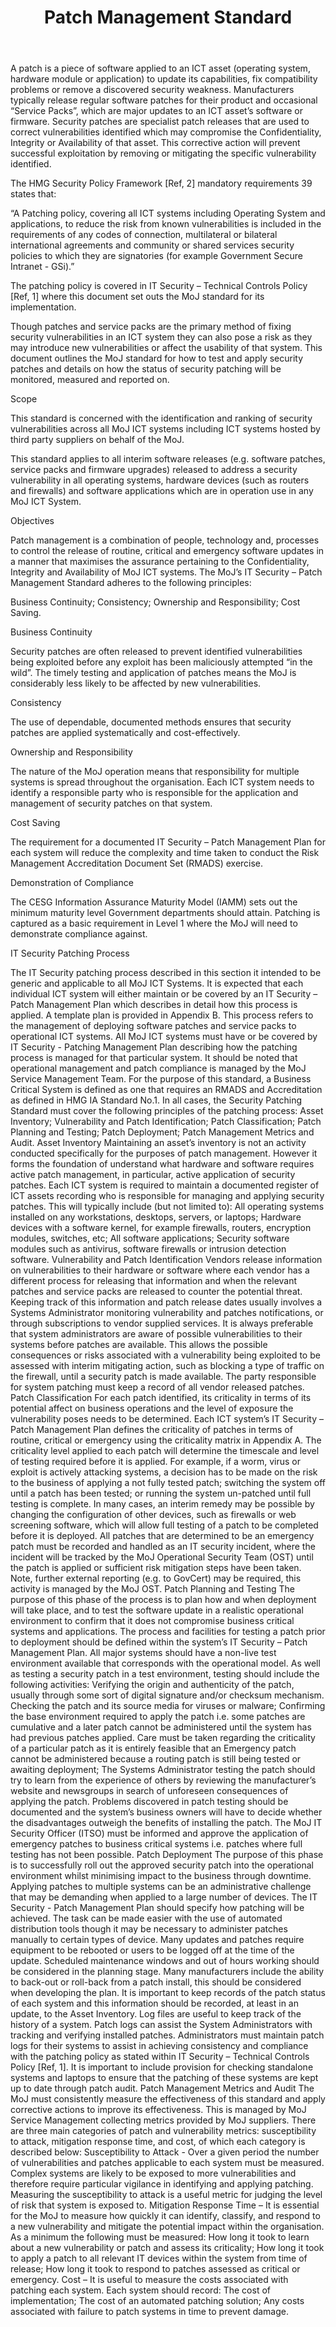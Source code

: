 ﻿---
title: Patch Management Standard
---

A patch is a piece of software applied to an ICT asset (operating system, hardware module or application) to update its capabilities, fix compatibility problems or remove a discovered security weakness. Manufacturers typically release regular software patches for their product and occasional “Service Packs”, which are major updates to an ICT asset’s software or firmware. Security patches are specialist patch releases that are used to correct vulnerabilities identified which may compromise the Confidentiality, Integrity or Availability of that asset. This corrective action will prevent successful exploitation by removing or mitigating the specific vulnerability identified.

The HMG Security Policy Framework [Ref, 2] mandatory requirements 39 states that:

“A Patching policy, covering all ICT systems including Operating System and applications, to reduce the risk from known vulnerabilities is included in the requirements of any codes of connection, multilateral or bilateral international agreements and community or shared services security policies to which they are signatories (for example Government Secure Intranet - GSi).”

The patching policy is covered in IT Security – Technical Controls Policy [Ref, 1] where this document set outs the MoJ standard for its implementation.

Though patches and service packs are the primary method of fixing security vulnerabilities in an ICT system they can also pose a risk as they may introduce new vulnerabilities or affect the usability of that system. 
This document outlines the MoJ standard for how to test and apply security patches and details on how the status of security patching will be monitored, measured and reported on.

Scope

This standard is concerned with the identification and ranking of security vulnerabilities across all MoJ ICT systems including ICT systems hosted by third party suppliers on behalf of the MoJ. 

This standard applies to all interim software releases (e.g. software patches, service packs and firmware upgrades) released to address a security vulnerability in all operating systems, hardware devices (such as routers and firewalls) and software applications which are in operation use in any MoJ ICT System.

Objectives

Patch management is a combination of people, technology and, processes to control the release of routine, critical and emergency software updates in a manner that maximises the assurance pertaining to the Confidentiality, Integrity and Availability of MoJ ICT systems. The MoJ’s IT Security – Patch Management Standard adheres to the following principles:

Business Continuity;
Consistency;
Ownership and Responsibility;
Cost Saving.

Business Continuity

Security patches are often released to prevent identified vulnerabilities being exploited before any exploit has been maliciously attempted “in the wild”. The timely testing and application of patches means the MoJ is considerably less likely to be affected by new vulnerabilities.

Consistency

The use of dependable, documented methods ensures that security patches are applied systematically and cost-effectively.

Ownership and Responsibility

The nature of the MoJ operation means that responsibility for multiple systems is spread throughout the organisation. Each ICT system needs to identify a responsible party who is responsible for the application and management of security patches on that system.

Cost Saving

The requirement for a documented IT Security – Patch Management Plan for each system will reduce the complexity and time taken to conduct the Risk Management Accreditation Document Set (RMADS) exercise.

Demonstration of Compliance

The CESG Information Assurance Maturity Model (IAMM) sets out the minimum maturity level Government departments should attain. Patching is captured as a basic requirement in Level 1 where the MoJ will need to demonstrate compliance against. 

IT Security Patching Process

The IT Security patching process described in this section it intended to be generic and applicable to all MoJ ICT Systems. It is expected that each individual ICT system will either maintain or be covered by an IT Security – Patch Management Plan which describes in detail how this process is applied. A template plan is provided in Appendix B.
This process refers to the management of deploying software patches and service packs to operational ICT systems. All MoJ ICT systems must have or be covered by IT Security - Patching Management Plan describing how the patching process is managed for that particular system. It should be noted that operational management and patch compliance is managed by the MoJ Service Management Team.
For the purpose of this standard, a Business Critical System is defined as one that requires an RMADS and Accreditation as defined in HMG IA Standard No.1. In all cases, the Security Patching Standard must cover the following principles of the patching process:
Asset Inventory;
Vulnerability and Patch Identification;
Patch Classification;
Patch Planning and Testing;
Patch Deployment;
Patch Management Metrics and Audit.
Asset Inventory
Maintaining an asset’s inventory is not an activity conducted specifically for the purposes of patch management. However it forms the foundation of understand what hardware and software requires active patch management, in particular, active application of security patches. 
Each ICT system is required to maintain a documented register of ICT assets recording who is responsible for managing and applying security patches. This will typically include (but not limited to):
All operating systems installed on any workstations, desktops, servers, or  laptops;
Hardware devices with a software kernel, for example firewalls, routers, encryption modules, switches, etc;
All software applications;
Security software modules such as antivirus, software firewalls or intrusion detection software.
Vulnerability and Patch Identification
Vendors release information on vulnerabilities to their hardware or software where each vendor has a different process for releasing that information and when the relevant patches and service packs are released to counter the potential threat. 
Keeping track of this information and patch release dates usually involves a Systems Administrator monitoring vulnerability and patches notifications, or through subscriptions to vendor supplied services. It is always preferable that system administrators are aware of possible vulnerabilities to their systems before patches are available. This allows the possible consequences or risks associated with a vulnerability being exploited to be assessed with interim mitigating action, such as blocking a type of traffic on the firewall, until a security patch is made available. The party responsible for system patching must keep a record of all vendor released patches.
Patch Classification
For each patch identified, its criticality in terms of its potential affect on business operations and the level of exposure the vulnerability poses needs to be determined. Each ICT system’s IT Security – Patch Management Plan defines the criticality of patches in terms of routine, critical or emergency using the criticality matrix in Appendix A.
The criticality level applied to each patch will determine the timescale and level of testing required before it is applied. For example, if a worm, virus or exploit is actively attacking systems, a decision has to be made on the risk to the business of applying a not fully tested patch; switching the system off until a patch has been tested; or running the system un-patched until full testing is complete. In many cases, an interim remedy may be possible by changing the configuration of other devices, such as firewalls or web screening software, which will allow full testing of a patch to be completed before it is deployed.
All patches that are determined to be an emergency patch must be recorded and handled as an IT security incident, where the incident will be tracked by the MoJ Operational Security Team (OST) until the patch is applied or sufficient risk mitigation steps have been taken. Note, further external reporting (e.g. to GovCert) may be required, this activity is managed by the MoJ OST.
Patch Planning and Testing
The purpose of this phase of the process is to plan how and when deployment will take place, and to test the software update in a realistic operational environment to confirm that it does not compromise business critical systems and applications. The process and facilities for testing a patch prior to deployment should be defined within the system’s IT Security – Patch Management Plan. All major systems should have a non-live test environment available that corresponds with the operational model.
As well as testing a security patch in a test environment, testing should include the following activities:
Verifying the origin and authenticity of the patch, usually through some sort of digital signature and/or checksum mechanism.
Checking the patch and its source media for viruses or malware;
Confirming the base environment required to apply the patch i.e. some patches are cumulative and a later patch cannot be administered until the system has had previous patches applied. Care must be taken regarding the criticality of a particular patch as it is entirely feasible that an Emergency patch cannot be administered because a routing patch is still being tested or awaiting deployment;
The Systems Administrator testing the patch should try to learn from the experience of others by reviewing the manufacturer’s website and newsgroups in search of unforeseen consequences of applying the patch.
Problems discovered in patch testing should be documented and the system’s business owners will have to decide whether the disadvantages outweigh the benefits of installing the patch. The MoJ IT Security Officer (ITSO) must be informed and approve the application of emergency patches to business critical systems i.e. patches where full testing has not been possible.
Patch Deployment
The purpose of this phase is to successfully roll out the approved security patch into the operational environment whilst minimising impact to the business through downtime.
Applying patches to multiple systems can be an administrative challenge that may be demanding when applied to a large number of devices. The IT Security - Patch Management Plan should specify how patching will be achieved. The task can be made easier with the use of automated distribution tools though it may be necessary to administer patches manually to certain types of device.
Many updates and patches require equipment to be rebooted or users to be logged off at the time of the update. Scheduled maintenance windows and out of hours working should be considered in the planning stage.
Many manufacturers include the ability to back-out or roll-back from a patch install, this should be considered when developing the plan. 
It is important to keep records of the patch status of each system and this information should be recorded, at least in an update, to the Asset Inventory. Log files are useful to keep track of the history of a system. Patch logs can assist the System Administrators with tracking and verifying installed patches. Administrators must maintain patch logs for their systems to assist in achieving consistency and compliance with the patching policy as stated within IT Security – Technical Controls Policy [Ref, 1]. It is important to include provision for checking standalone systems and laptops to ensure that the patching of these systems are kept up to date through patch audit.
Patch Management Metrics and Audit
The MoJ must consistently measure the effectiveness of this standard and apply corrective actions to improve its effectiveness. This is managed by MoJ Service Management collecting metrics provided by MoJ suppliers.
There are three main categories of patch and vulnerability metrics: susceptibility to attack, mitigation response time, and cost, of which each category is described below:
Susceptibility to Attack - Over a given period the number of vulnerabilities and patches applicable to each system must be measured. Complex systems are likely to be exposed to more vulnerabilities and therefore require particular vigilance in identifying and applying patching. Measuring the susceptibility to attack is a useful metric for judging the level of risk that system is exposed to.
Mitigation Response Time – It is essential for the MoJ to measure how quickly it can identify, classify, and respond to a new vulnerability and mitigate the potential impact within the organisation. As a minimum the following must be measured:
How long it took to learn about a new vulnerability or patch and assess its criticality;
How long it took to apply a patch to all relevant IT devices within the system from time of release;
How long it took to respond to patches assessed as critical or emergency.
Cost – It is useful to measure the costs associated with patching each system. Each system should record:
The cost of implementation;
The cost of an automated patching solution;
Any costs associated with failure to patch systems in time to prevent damage.
